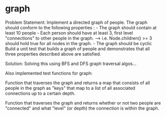 # graph
Problem Statement:
Implement a directed graph of people.
The graph should conform to the following properties :
       - The graph should contain at least 10 people
       - Each person should have at least 3, first level "connections" to other people in the graph.
          --> i.e. Node.children() >= 3 should hold true for all nodes in the graph.
        - The graph should be cyclic
Build a unit test that builds a graph of people and demonstrates
that all three properties described above are satisfied.


Solution:
Solving this using BFS and DFS graph traversal algos...

Also implemented test functions for graph:

Function that traverses the graph and returns a map that consists of all people in the graph as "keys" that map to a list of all associated connections up to a certain depth.

Function that traverses the graph and returns whether or not two people are "connected" and what "level" (or depth) the connection is within the graph.
